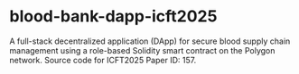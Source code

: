 # blood-bank-dapp-icft2025
A full-stack decentralized application (DApp) for secure blood supply chain management using a role-based Solidity smart contract on the Polygon network. Source code for ICFT2025 Paper ID: 157.
